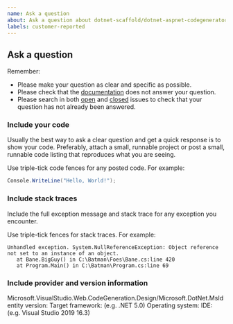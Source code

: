 ```yaml
---
name: Ask a question
about: Ask a question about dotnet-scaffold/dotnet-aspnet-codegenerator(Microsoft.VisualStudio.Web.Codegeneration) or dotnet-msidentity(Microsoft.DotNet.MsIdentity)
labels: customer-reported
---
```


## Ask a question

Remember:

* Please make your question as clear and specific as possible.
* Please check that the [documentation](https://github.com/dotnet/scaffolding) does not answer your question.
* Please search in both [open](https://github.com/dotnet/scaffolding/issues) and [closed](https://github.com/dotnet/Scaffolding/issues?q=is%3Aissue+is%3Aclosed) issues to check that your question has not already been answered.

### Include your code

Usually the best way to ask a clear question and get a quick response is to show your code. Preferably, attach a small, runnable project or post a small, runnable code listing that reproduces what you are seeing.

Use triple-tick code fences for any posted code. For example:

```C#
Console.WriteLine("Hello, World!");
```

### Include stack traces

Include the full exception message and stack trace for any exception you encounter.

Use triple-tick fences for stack traces. For example:

```
Unhandled exception. System.NullReferenceException: Object reference not set to an instance of an object.
   at Bane.BigGuy() in C:\Batman\Foes\Bane.cs:line 420
   at Program.Main() in C:\Batman\Program.cs:line 69
```

### Include provider and version information

Microsoft.VisualStudio.Web.CodeGeneration.Design/Microsoft.DotNet.MsIdentity version:
Target framework: (e.g. .NET 5.0)
Operating system:
IDE: (e.g. Visual Studio 2019 16.3)
